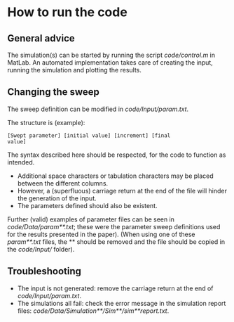# How to run the code

## General advice
The simulation(s) can be started by running the script _code/control.m_ in MatLab.
An automated implementation takes care of creating the input, running the simulation and plotting the results.


## Changing the sweep
The sweep definition can be modified in _code/Input/param.txt_.

The structure is (example):

 <code>[Swept parameter] [initial value] [increment] [final value]</code>

 
The syntax described here should be respected, for the code to function as intended.

- Additional space characters or tabulation characters may be placed between the different columns.
- However, a (superfluous) carriage return at the end of the file will hinder the generation of the input.
- The parameters defined should also be existent.

Further (valid) examples of parameter files can be seen in _code/Data/param**.txt_; these were the parameter sweep definitions used
for the results presented in the paper).
(When using one of these _param**.txt_ files, the ** should be removed and the file should be copied in the _code/Input/_ folder).

## Troubleshooting
- The input is not generated: remove the carriage return at the end of _code/Input/param.txt_.
- The simulations all fail: check the error message in the simulation report files: _code/Data/Simulation**/Sim**/sim**report.txt_.